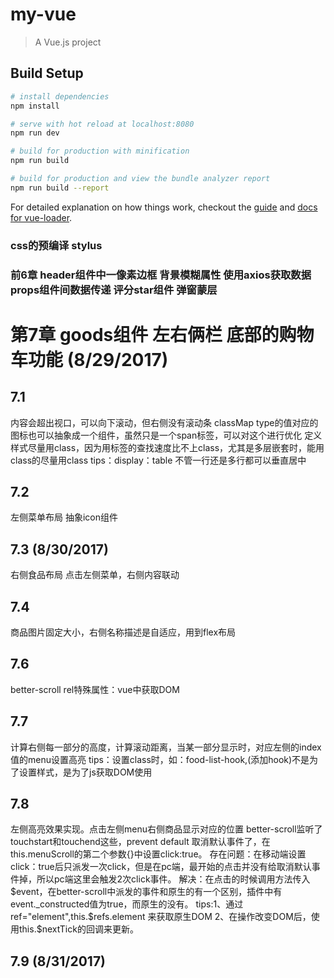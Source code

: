 # my-vue

> A Vue.js project

## Build Setup

``` bash
# install dependencies
npm install

# serve with hot reload at localhost:8080
npm run dev

# build for production with minification
npm run build

# build for production and view the bundle analyzer report
npm run build --report
```

For detailed explanation on how things work, checkout the [guide](http://vuejs-templates.github.io/webpack/) and [docs for vue-loader](http://vuejs.github.io/vue-loader).


### css的预编译 stylus
### 前6章 header组件中一像素边框 背景模糊属性 使用axios获取数据 props组件间数据传递  评分star组件  弹窗蒙层
# 第7章 goods组件  左右俩栏 底部的购物车功能 (8/29/2017)
## 7.1 
内容会超出视口，可以向下滚动，但右侧没有滚动条
classMap type的值对应的图标也可以抽象成一个组件，虽然只是一个span标签，可以对这个进行优化
定义样式尽量用class，因为用标签的查找速度比不上class，尤其是多层嵌套时，能用class的尽量用class
tips：display：table 不管一行还是多行都可以垂直居中
## 7.2
左侧菜单布局  抽象icon组件
## 7.3 (8/30/2017)
右侧食品布局
点击左侧菜单，右侧内容联动
## 7.4
商品图片固定大小，右侧名称描述是自适应，用到flex布局
## 7.6
better-scroll
rel特殊属性：vue中获取DOM
## 7.7
计算右侧每一部分的高度，计算滚动距离，当某一部分显示时，对应左侧的index值的menu设置高亮
tips：设置class时，如：food-list-hook,(添加hook)不是为了设置样式，是为了js获取DOM使用
## 7.8
左侧高亮效果实现。点击左侧menu右侧商品显示对应的位置
better-scroll监听了touchstart和touchend这些，prevent default 取消默认事件了，在this.menuScroll的第二个参数{}中设置click:true。
存在问题：在移动端设置click：true后只派发一次click，但是在pc端，最开始的点击并没有给取消默认事件掉，所以pc端这里会触发2次click事件。 
解决：在点击的时候调用方法传入$event，在better-scroll中派发的事件和原生的有一个区别，插件中有event._constructed值为true，而原生的没有。
tips:1、通过ref="element",this.$refs.element 来获取原生DOM 2、在操作改变DOM后，使用this.$nextTick的回调来更新。
## 7.9 (8/31/2017)